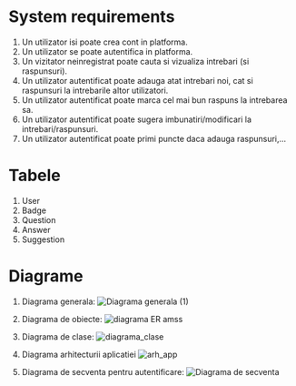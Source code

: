 # System requirements
1. Un utilizator isi poate crea cont in platforma.
2. Un utilizator se poate autentifica in platforma.
3. Un vizitator neinregistrat poate cauta si vizualiza intrebari (si raspunsuri).
4. Un utilizator autentificat poate adauga atat intrebari noi, cat si raspunsuri la intrebarile altor utilizatori.
5. Un utilizator autentificat poate marca cel mai bun raspuns la intrebarea sa.
6. Un utilizator autentificat poate sugera imbunatiri/modificari la intrebari/raspunsuri.
7. Un utilizator autentificat poate primi puncte daca adauga raspunsuri,...


# Tabele
1. User 
2. Badge
3. Question
4. Answer
5. Suggestion
   
# Diagrame
1. Diagrama generala:
   ![Diagrama generala (1)](https://github.com/DreamTeamAMSS/.github/assets/104629833/55ce095c-1355-4a00-8ead-9e7c7d253f08)
   
2. Diagrama de obiecte: 
![diagrama ER amss](https://github.com/DreamTeamAMSS/.github/assets/104629833/aab49fd9-d0ec-44dd-a9da-3c6fb0d885b4)

3. Diagrama de clase:
![diagrama_clase](https://github.com/DreamTeamAMSS/.github/assets/63183691/88f86ab7-d484-495e-bd3d-db46444bec35")

4. Diagrama arhitecturii aplicatiei
![arh_app](https://github.com/DreamTeamAMSS/.github/assets/63183691/fedea3b4-cbbd-4933-8f86-64877bd64435)
   
5. Diagrama de secventa pentru autentificare: 
![Diagrama de secventa](https://github.com/DreamTeamAMSS/.github/assets/104629833/dfa65615-57f4-467d-8166-6435930112da)
